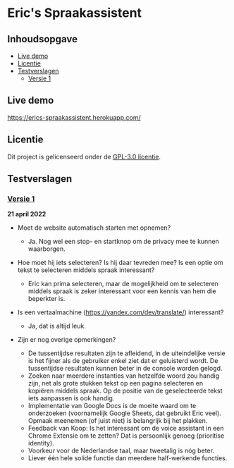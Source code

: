 # Eric's Spraakassistent

## Inhoudsopgave
- [Live demo](#live-demo)
- [Licentie](#licentie)
- [Testverslagen](#testverslagen)
  * [Versie 1](#versie-1)

## Live demo
https://erics-spraakassistent.herokuapp.com/

## Licentie
Dit project is gelicenseerd onder de [GPL-3.0 licentie](https://github.com/lisannevvliet/erics-spraakassistent/blob/main/LICENSE).

## Testverslagen

### [Versie 1](https://github.com/lisannevvliet/erics-spraakassistent/tree/versie-1)
**21 april 2022**
- Moet de website automatisch starten met opnemen?
  * Ja. Nog wel een stop- en startknop om de privacy mee te kunnen waarborgen.

- Hoe moet hij iets selecteren? Is hij daar tevreden mee? Is een optie om tekst te selecteren middels spraak interessant?
  * Eric kan prima selecteren, maar de mogelijkheid om te selecteren middels spraak is zeker interessant voor een kennis van hem die beperkter is.

- Is een vertaalmachine (https://yandex.com/dev/translate/) interessant?
  * Ja, dat is altijd leuk.

- Zijn er nog overige opmerkingen?
	*	De tussentijdse resultaten zijn te afleidend, in de uiteindelijke versie is het fijner als de gebruiker enkel ziet dat er geluisterd wordt. De tussentijdse resultaten kunnen beter in de console worden gelogd.
	*	Zoeken naar meerdere instanties van hetzelfde woord zou handig zijn, net als grote stukken tekst op een pagina selecteren en kopiëren middels spraak. Op de positie van de geselecteerde tekst iets aanpassen is ook handig.
	*	Implementatie van Google Docs is de moeite waard om te onderzoeken (voornamelijk Google Sheets, dat gebruikt Eric veel). Opmaak meenemen (of juist niet) is belangrijk bij het plakken.
	*	Feedback van Koop: Is het interessant om de voice assistant in een Chrome Extensie om te zetten? Dat is persoonlijk genoeg (prioritise identity).
	*	Voorkeur voor de Nederlandse taal, maar tweetalig is nóg beter.
	*	Liever één hele solide functie dan meerdere half-werkende functies.

<!-- Add a link to your live demo in Github Pages 🌐-->

<!-- ☝️ replace this description with a description of your own work -->

<!-- replace the code in the /docs folder with your own, so you can showcase your work with GitHub Pages 🌍 -->

<!-- Add a nice poster image here at the end of the week, showing off your shiny frontend 📸 -->

<!-- Maybe a table of contents here? 📚 -->

<!-- How about a section that describes how to install this project? 🤓 -->

<!-- ...but how does one use this project? What are its features 🤔 -->

<!-- Maybe a checklist of done stuff and stuff still on your wishlist? ✅ -->

<!-- How about a license here? 📜 (or is it a licence?) 🤷 -->
